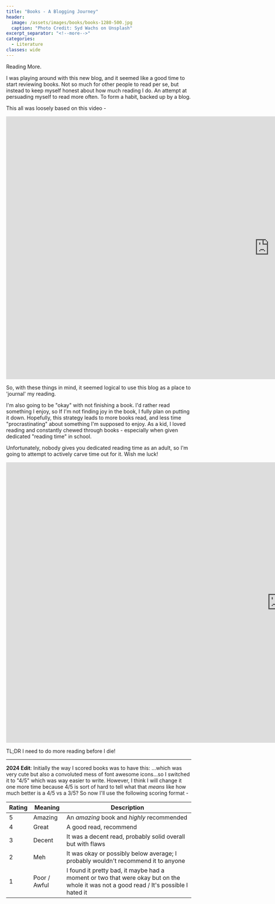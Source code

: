 ```yaml
---
title: "Books - A Blogging Journey"
header:
  image: /assets/images/books/books-1280-500.jpg
  caption: "Photo Credit: Syd Wachs on Unsplash"
excerpt_separator: "<!--more-->"
categories:
  - Literature
classes: wide
---
```


Reading More.
<!--more-->

I was playing around with this new blog, and it seemed like a good time to start reviewing books. Not so much for other people to read per se, but instead to keep myself honest about how much reading I do. An attempt at persuading myself to read more often. To form a habit, backed up by a blog.

This all was loosely based on this video -
<iframe width="1432" height="715" src="https://www.youtube.com/embed/lIW5jBrrsS0" frameborder="0" allow="accelerometer; autoplay; encrypted-media; gyroscope; picture-in-picture" allowfullscreen></iframe>

So, with these things in mind, it seemed logical to use this blog as a place to 'journal' my reading.

I'm also going to be "okay" with not finishing a book. I'd rather read something I enjoy, so If I'm not finding joy in the book, I fully plan on putting it down. Hopefully, this strategy leads to more books read, and less time "procrastinating" about something I'm supposed to enjoy. As a kid, I loved reading and constantly chewed through books - especially when given dedicated "reading time" in school.

Unfortunately, nobody gives you dedicated reading time as an adult, so I'm going to attempt to actively carve time out for it. Wish me luck!

<iframe width="1499" height="763" src="https://www.youtube.com/embed/EuvKdE5e3eo" title="YouTube video player" frameborder="0" allow="accelerometer; autoplay; clipboard-write; encrypted-media; gyroscope; picture-in-picture" allowfullscreen></iframe>

TL;DR I need to do more reading before I die!

<hr>

**2024 Edit**: 
Initially the way I scored books was to have this:  <i style="color:#ffcc00;" class="fas fa-star"></i><i style="color:#ffcc00;" class="fas fa-star"></i><i style="color:#ffcc00;" class="fas fa-star"></i><i style="color:#ffcc00;" class="fas fa-star"></i><i style="color:#ffcc00;" class="far fa-star"></i>
...which was very cute but also a convoluted mess of font awesome icons...so I switched it to "4/5" which was way easier to write. However, I think I will change it one more time because 4/5 is sort of hard to tell what that _means_ like how much better is a 4/5 vs a 3/5? So now I'll use the following scoring format -

| Rating | Meaning | Description | 
| ------ | ------- | ------- | 
| 5 | Amazing | An _amazing_ book and _highly_ recommended | 
| 4 | Great | A good read, recommend | 
| 3 | Decent | It was a decent read, probably solid overall but with flaws | 
| 2 | Meh | It was okay or possibly below average; I probably wouldn't recommend it to anyone  |
| 1 | Poor / Awful | I found it pretty bad, it maybe had a moment or two that were okay but on the whole it was not a good read / It's possible I hated it | 